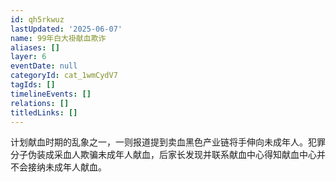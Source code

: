 ```yaml
---
id: qh5rkwuz
lastUpdated: '2025-06-07'
name: 99年白大褂献血欺诈
aliases: []
layer: 6
eventDate: null
categoryId: cat_1wmCydV7
tagIds: []
timelineEvents: []
relations: []
titledLinks: []
---
```

计划献血时期的乱象之一，一则报道提到卖血黑色产业链将手伸向未成年人。犯罪分子伪装成采血人欺骗未成年人献血，后家长发现并联系献血中心得知献血中心并不会接纳未成年人献血。
